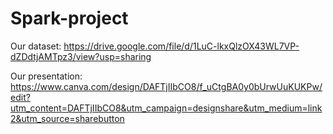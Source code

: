 # Spark-project
Our dataset:
https://drive.google.com/file/d/1LuC-lkxQlzOX43WL7VP-dZDdtjAMTpz3/view?usp=sharing

Our presentation:
https://www.canva.com/design/DAFTjIIbCO8/f_uCtgBA0y0bUrwUuKUKPw/edit?utm_content=DAFTjIIbCO8&utm_campaign=designshare&utm_medium=link2&utm_source=sharebutton
